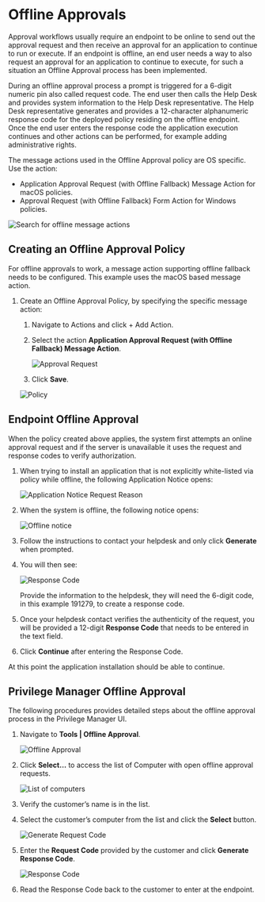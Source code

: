 [title]: # (Offline Approvals)
[tags]: # (workflows)
[priority]: # (2)
# Offline Approvals

Approval workflows usually require an endpoint to be online to send out the approval request and then receive an approval for an application to continue to run or execute. If an endpoint is offline, an end user needs a way to also request an approval for an application to continue to execute, for such a
situation an Offline Approval process has been implemented.

During an offline approval process a prompt is triggered for a 6-digit numeric pin also called request code. The end user then calls the Help Desk and provides system information to the Help Desk representative. The Help Desk representative generates and provides a 12-character alphanumeric response code for the deployed policy residing on the offline endpoint. Once the end user enters the response code the application execution continues and other actions can be performed, for example adding administrative rights.

The message actions used in the Offline Approval policy are OS specific. Use the action:

* Application Approval Request (with Offline Fallback) Message Action for macOS policies.
* Approval Request (with Offline Fallback) Form Action for Windows policies.

![Search for offline message actions](images/offline/offline-appr-actions.png)

## Creating an Offline Approval Policy

For offline approvals to work, a message action supporting offline fallback needs to be configured. This example uses the macOS based message action.

1. Create an Offline Approval Policy, by specifying the specific message action:
   1. Navigate to Actions and click + Add Action.
   1. Select the action **Application Approval Request (with Offline Fallback) Message Action**.

      ![Approval Request](images/offline/ad239ed09c26919306ad7cf36797efc7.png)

   1. Click **Save**.

   ![Policy](images/offline/c5cc31cb4367453909ceb2a1c3b30c36.png)

## Endpoint Offline Approval

When the policy created above applies, the system first attempts an online
approval request and if the server is unavailable it uses the request and
response codes to verify authorization.

1. When trying to install an application that is not explicitly white-listed via policy while offline, the following Application Notice opens:

   ![Application Notice Request Reason](images/offline/bda639e5c55ee7bd681db3d358796223.png)

1. When the system is offline, the following notice opens:

   ![Offline notice](images/offline/ec605eb4ec6ea4747b7df540a911ccd7.png)

1. Follow the instructions to contact your helpdesk and only click **Generate** when prompted.
1. You will then see:

   ![Response Code](images/offline/448ebd00ffb4946aa032a5999483ba44.png)

   Provide the information to the helpdesk, they will need the 6-digit code, in this example 191279, to create a response code.

1. Once your helpdesk contact verifies the authenticity of the request, you will be provided a 12-digit **Response Code** that needs to be entered in the text field.
1. Click **Continue** after entering the Response Code.

At this point the application installation should be able to continue.

## Privilege Manager Offline Approval

The following procedures provides detailed steps about the offline approval
process in the Privilege Manager UI.

1. Navigate to **Tools | Offline Approval**.

   ![Offline Approval](images/offline/53d0b79fb98e1a63500df450e3f70c2e.png)

1. Click **Select…** to access the list of Computer with open offline approval requests.

   ![List of computers](images/offline/539da7295007311f8514d6591c02a32d.png)

1. Verify the customer’s name is in the list.
1. Select the customer’s computer from the list and click the **Select** button.

   ![Generate Request Code](images/offline/98119d30a54f6754fbf3178220d6e014.png)

1. Enter the **Request Code** provided by the customer and click **Generate Response Code**.

   ![Response Code](images/offline/c79a25ee630c5d4459cbae5654a12d10.png)

1. Read the Response Code back to the customer to enter at the endpoint.